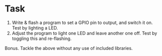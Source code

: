 # Task

1. Write & flash a program to set a GPIO pin to output, and switch it on. Test by lighting a LED.
2. Adjust the program to light one LED and leave another one off. Test by toggling this and re-flashing.

Bonus. Tackle the above without any use of included libraries.
